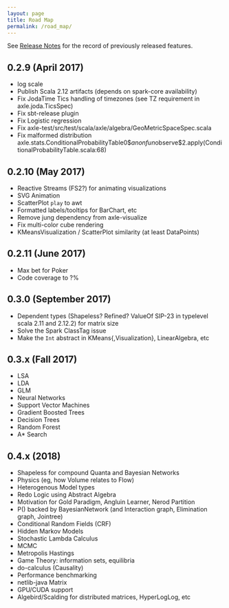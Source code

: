 ```yaml
---
layout: page
title: Road Map
permalink: /road_map/
---
```


See [Release Notes](/release_notes/) for the record of previously released features.

## 0.2.9 (April 2017)
* log scale
* Publish Scala 2.12 artifacts (depends on spark-core availability)
* Fix JodaTime Tics handling of timezones (see TZ requirement in axle.joda.TicsSpec)
* Fix sbt-release plugin
* Fix Logistic regression
* Fix axle-test/src/test/scala/axle/algebra/GeoMetricSpaceSpec.scala
* Fix malformed distribution axle.stats.ConditionalProbabilityTable0$$anonfun$observe$2.apply(ConditionalProbabilityTable.scala:68)

## 0.2.10 (May 2017)
* Reactive Streams (FS2?) for animating visualizations
* SVG Animation
* ScatterPlot `play` to awt
* Formatted labels/tooltips for BarChart, etc
* Remove jung dependency from axle-visualize
* Fix multi-color cube rendering
* KMeansVisualization / ScatterPlot similarity (at least DataPoints)

## 0.2.11 (June 2017)
* Max bet for Poker
* Code coverage to ?%

## 0.3.0 (September 2017)
* Dependent types (Shapeless? Refined? ValueOf SIP-23 in typelevel scala 2.11 and 2.12.2) for matrix size
* Solve the Spark ClassTag issue
* Make the `Int` abstract in KMeans{,Visualization}, LinearAlgebra, etc

## 0.3.x (Fall 2017)
* LSA
* LDA
* GLM
* Neural Networks
* Support Vector Machines
* Gradient Boosted Trees
* Decision Trees
* Random Forest
* A* Search

## 0.4.x (2018)
* Shapeless for compound Quanta and Bayesian Networks
* Physics (eg, how Volume relates to Flow)
* Heterogenous Model types
* Redo Logic using Abstract Algebra
* Motivation for Gold Paradigm, Angluin Learner, Nerod Partition
* P() backed by BayesianNetwork (and Interaction graph, Elimination graph, Jointree)
* Conditional Random Fields (CRF)
* Hidden Markov Models
* Stochastic Lambda Calculus
* MCMC
* Metropolis Hastings
* Game Theory: information sets, equilibria
* do-calculus (Causality)
* Performance benchmarking
* netlib-java Matrix
* GPU/CUDA support
* Algebird/Scalding for distributed matrices, HyperLogLog, etc

